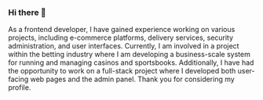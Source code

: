 ### Hi there 👋

As a frontend developer, I have gained experience working on various projects, including e-commerce platforms, delivery services, security administration, and user interfaces. Currently, I am involved in a project within the betting industry where I am developing a business-scale system for running and managing casinos and sportsbooks. Additionally, I have had the opportunity to work on a full-stack project where I developed both user-facing web pages and the admin panel. 
Thank you for considering my profile.
